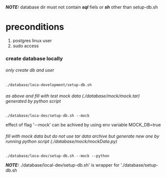 ***_NOTE:_*** database dir must not contain ***sql*** fiels or ***sh*** other than setup-db.sh

# preconditions

1. postgres linux user
2. sudo access

### create database locally

###### only create db and user
```shell
./database/loca-development/setup-db.sh
```
###### as above and fill with test mock data (./database/mock/mock.tar) generated by python script 
```shell
./database/loca-dev/setup-db.sh --mock
```
effect of flag '--mock' can be achived by using env variable MOCK_DB=true


###### fill with mock data but do not use tar data archive but generate new one by running python script (./database/mock/mockData.py)
```shell
./database/loca-dev/setup-db.sh --mock --python
```

 ***_NOTE:_*** ./database/local-dev/setup-db.sh' is  wrapper for './database/setup-db.sh


